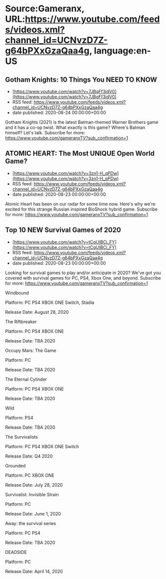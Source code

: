 # Source:Gameranx, URL:https://www.youtube.com/feeds/videos.xml?channel_id=UCNvzD7Z-g64bPXxGzaQaa4g, language:en-US

## Gotham Knights: 10 Things You NEED TO KNOW
 - [https://www.youtube.com/watch?v=7JBqFf3idV0](https://www.youtube.com/watch?v=7JBqFf3idV0)
 - RSS feed: https://www.youtube.com/feeds/videos.xml?channel_id=UCNvzD7Z-g64bPXxGzaQaa4g
 - date published: 2020-08-24 00:00:00+00:00

Gotham Knights (2021) is the latest Batman-themed Warner Brothers game and it has a co-op twist. What exactly is this game? Where's Batman himself? Let's talk.
Subscribe for more: https://www.youtube.com/gameranxTV?sub_confirmation=1

## ATOMIC HEART: The Most UNIQUE Open World Game?
 - [https://www.youtube.com/watch?v=3zn1-H_qPDw](https://www.youtube.com/watch?v=3zn1-H_qPDw)
 - RSS feed: https://www.youtube.com/feeds/videos.xml?channel_id=UCNvzD7Z-g64bPXxGzaQaa4g
 - date published: 2020-08-23 00:00:00+00:00

Atomic Heart has been on our radar for some time now. Here's why we're excited for this strange Russian inspired BioShock hybrid game.
Subscribe for more: https://www.youtube.com/gameranxTV?sub_confirmation=1

## Top 10 NEW Survival Games of 2020
 - [https://www.youtube.com/watch?v=tCqUIBCj_FY](https://www.youtube.com/watch?v=tCqUIBCj_FY)
 - RSS feed: https://www.youtube.com/feeds/videos.xml?channel_id=UCNvzD7Z-g64bPXxGzaQaa4g
 - date published: 2020-08-23 00:00:00+00:00

Looking for survival games to play and/or anticipate in 2020? We've got you covered with survival games for PC, PS4, Xbox One, and beyond.
Subscribe for more: https://www.youtube.com/gameranxTV?sub_confirmation=1

Windbound

Platform:  PC PS4 XBOX ONE Switch, Stadia

Release Date:  August 28, 2020



The Riftbreaker

Platform: PC PS4 XBOX ONE

Release Date: TBA 2020



Occupy Mars: The Game

Platform: PC 

Release Date:  TBA 2020



The Eternal Cylinder

Platform: PC PS4 XBOX ONE

Release Date:  TBA 2020



Wild

Platform: PS4

Release Date: TBA 2020



The Survivalists

Platform: PC PS4 XBOX ONE Switch

Release Date:  Q4 2020



Grounded

Platform: PC XBOX ONE

Release Date: July 28, 2020



Survivalist: Invisible Strain

Platform: PC

Release Date:  June 1, 2020



Away: the survival series

Platform: PC PS4

Release Date:  TBA 2020



DEADSIDE

Platform: PC

Release Date:  April 14, 2020

